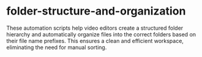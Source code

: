 # folder-structure-and-organization
These automation scripts help video editors create a structured folder hierarchy and automatically organize files into the correct folders based on their file name prefixes. This ensures a clean and efficient workspace, eliminating the need for manual sorting.
